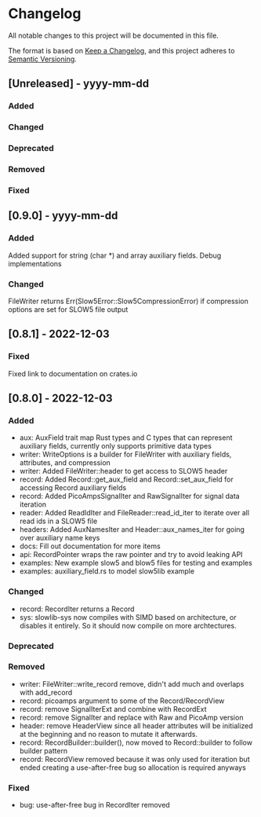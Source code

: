 # Changelog

All notable changes to this project will be documented in this file.

The format is based on [Keep a Changelog](https://keepachangelog.com/en/1.0.0/),
and this project adheres to [Semantic Versioning](https://semver.org/spec/v2.0.0.html).

## [Unreleased] - yyyy-mm-dd

### Added

### Changed

### Deprecated

### Removed

### Fixed

## [0.9.0] - yyyy-mm-dd

### Added

Added support for string (char *) and array auxiliary fields.
Debug implementations

### Changed

FileWriter returns Err(Slow5Error::Slow5CompressionError) if compression options are set for SLOW5 file output

## [0.8.1] - 2022-12-03

### Fixed

Fixed link to documentation on crates.io

## [0.8.0] - 2022-12-03

### Added

- aux: AuxField trait map Rust types and C types that can represent auxiliary fields, currently only supports primitive data types
- writer: WriteOptions is a builder for FileWriter with auxiliary fields, attributes, and compression
- writer: Added FileWriter::header to get access to SLOW5 header
- record: Added Record::get_aux_field and Record::set_aux_field for accessing Record auxiliary fields
- record: Added PicoAmpsSignalIter and RawSignalIter for signal data iteration
- reader: Added ReadIdIter and FileReader::read_id_iter to iterate over all read ids in a SLOW5 file
- headers: Added AuxNamesIter and Header::aux_names_iter for going over auxiliary name keys
- docs: Fill out documentation for more items
- api: RecordPointer wraps the raw pointer and try to avoid leaking API
- examples: New example slow5 and blow5 files for testing and examples
- examples: auxiliary_field.rs to model slow5lib example

### Changed

- record: RecordIter returns a Record
- sys: slowlib-sys now compiles with SIMD based on architecture, or disables it entirely. So it should now compile on more archtectures.

### Deprecated

### Removed

- writer: FileWriter::write_record remove, didn't add much and overlaps with add_record
- record: picoamps argument to some of the Record/RecordView
- record: remove SignalIterExt and combine with RecordExt
- record: remove SignalIter and replace with Raw and PicoAmp version
- header: remove HeaderView since all header attributes will be initialized at the beginning and no reason to mutate it afterwards.
- record: RecordBuilder::builder(), now     moved to Record::builder to follow builder pattern
- record: RecordView removed because it was only used for iteration but ended creating a use-after-free bug so allocation is required anyways

### Fixed

- bug: use-after-free bug in RecordIter removed
